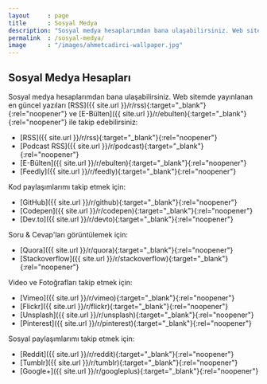 ```yaml
---
layout     : page
title      : Sosyal Medya
description: "Sosyal medya hesaplarımdan bana ulaşabilirsiniz. Web sitemde yayınlanan en güncel yazıları RSS ve E-Bülten ile takip edebilirsiniz."
permalink  : /sosyal-medya/
image      : "/images/ahmetcadirci-wallpaper.jpg"
---
```


## Sosyal Medya Hesapları

Sosyal medya hesaplarımdan bana ulaşabilirsiniz. Web sitemde yayınlanan en güncel yazıları [RSS]({{ site.url }}/r/rss){:target="_blank"}{:rel="noopener"} ve [E-Bülten]({{ site.url }}/r/ebulten){:target="_blank"}{:rel="noopener"} ile takip edebilirsiniz:
- [RSS]({{ site.url }}/r/rss){:target="_blank"}{:rel="noopener"}
- [Podcast RSS]({{ site.url }}/r/podcast){:target="_blank"}{:rel="noopener"}
- [E-Bülten]({{ site.url }}/r/ebulten){:target="_blank"}{:rel="noopener"}
- [Feedly]({{ site.url }}/r/feedly){:target="_blank"}{:rel="noopener"}

Kod paylaşımlarımı takip etmek için:
- [GitHub]({{ site.url }}/r/github){:target="_blank"}{:rel="noopener"}
- [Codepen]({{ site.url }}/r/codepen){:target="_blank"}{:rel="noopener"}
- [Dev.to]({{ site.url }}/r/devto){:target="_blank"}{:rel="noopener"}

Soru & Cevap'ları görüntülemek için:
- [Quora]({{ site.url }}/r/quora){:target="_blank"}{:rel="noopener"}
- [Stackoverflow]({{ site.url }}/r/stackoverflow){:target="_blank"}{:rel="noopener"}

Video ve Fotoğrafları takip etmek için:
- [Vimeo]({{ site.url }}/r/vimeo){:target="_blank"}{:rel="noopener"}
- [Flickr]({{ site.url }}/r/flickr){:target="_blank"}{:rel="noopener"}
- [Unsplash]({{ site.url }}/r/unsplash){:target="_blank"}{:rel="noopener"}
- [Pinterest]({{ site.url }}/r/pinterest){:target="_blank"}{:rel="noopener"}

Sosyal paylaşımlarımı takip etmek için:
- [Reddit]({{ site.url }}/r/reddit){:target="_blank"}{:rel="noopener"}
- [Tumblr]({{ site.url }}/r/tumblr){:target="_blank"}{:rel="noopener"}
- [Google+]({{ site.url }}/r/googleplus){:target="_blank"}{:rel="noopener"}
